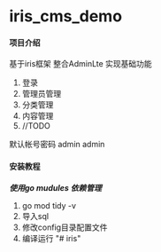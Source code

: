 # iris_cms_demo

#### 项目介绍
基于iris框架 
整合AdminLte 实现基础功能
1. 登录
2. 管理员管理
3. 分类管理
4. 内容管理
5. //TODO

默认帐号密码 admin admin

#### 安装教程
***使用go mudules 依赖管理***
1. go mod tidy -v
2. 导入sql
3. 修改config目录配置文件
4. 编译运行
"# iris" 
